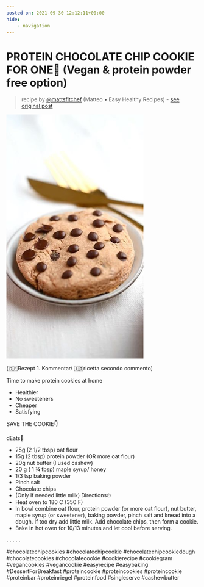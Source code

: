 ```yaml
---
posted on: 2021-09-30 12:12:11+00:00
hide:
    - navigation
---
```


# PROTEIN CHOCOLATE CHIP COOKIE FOR ONE🤯 (Vegan & protein powder free option) 

> recipe by [@mattsfitchef](https://www.instagram.com/mattsfitchef/) 
(Matteo • Easy Healthy Recipes) - [see original post](https://instagram.com/p/CUcf-HOqDLC)

![](../img/mattsfitchef_30-09-2021_1209.png)

(🇩🇪Rezept 1. Kommentar/ 🇮🇹ricetta secondo commento)

Time to make protein cookies at home
- Healthier 
- No sweeteners
- Cheaper 
- Satisfying 

SAVE THE COOKIE👇

dEats🌱
- 25g (2 1/2 tbsp) oat flour
- 15g (2 tbsp) protein powder (OR more oat flour)
- 20g nut butter (I used cashew)
- 20 g ( 1 ¾ tbsp) maple syrup/ honey
- 1/3 tsp baking powder
- Pinch salt
- Chocolate chips 
- (Only if needed little milk)
Directions⏱ 
- Heat oven to 180 C (350 F)
- In bowl combine oat flour, protein powder (or more oat flour), nut butter, maple syrup (or sweetener), baking powder, pinch salt and knead into a dough. If too dry add little milk. Add chocolate chips, then form a cookie. 
- Bake in hot oven for 10/13 minutes and let cool before serving.

.
.
.
.
.

\#chocolatechipcookies \#chocolatechipcookie \#chocolatechipcookiedough \#chocolatecookies \#chocolatecookie  \#cookierecipe \#cookiegram \#vegancookies \#vegancookie \#easyrecipe \#easybaking \#DessertForBreakfast \#proteincookie \#proteincookies \#proteincookie \#proteinbar \#proteinriegel \#proteinfood \#singleserve \#cashewbutter 